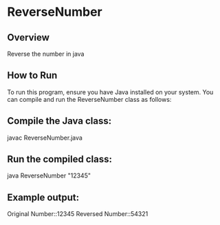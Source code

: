 # ReverseNumber

## Overview
Reverse the number in java

## How to Run
To run this program, ensure you have Java installed on your system. You can compile and run the ReverseNumber class as follows:

## Compile the Java class:
javac ReverseNumber.java

## Run the compiled class:
java ReverseNumber "12345"

## Example output:
Original Number::12345 Reversed Number::54321
